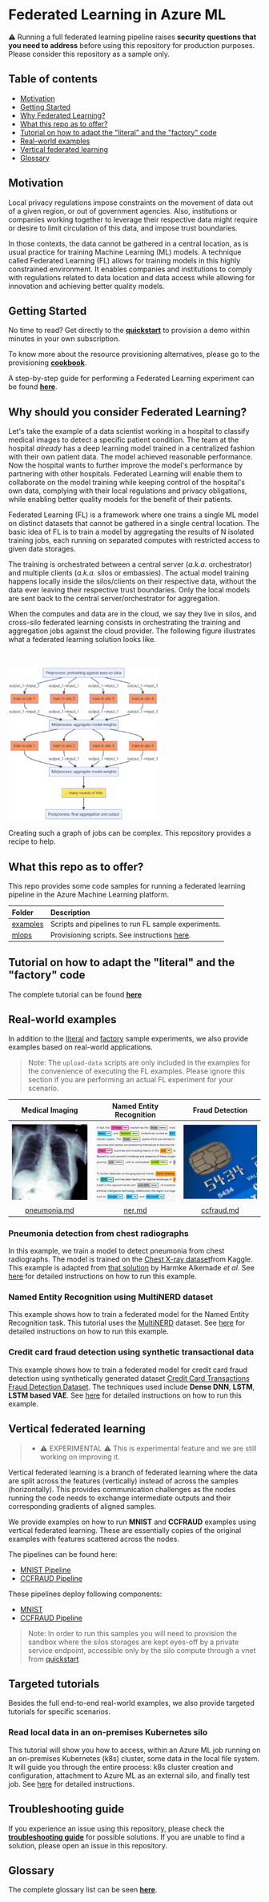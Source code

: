 # Federated Learning in Azure ML

:warning: Running a full federated learning pipeline raises **security questions that you need to address** before using this repository for production purposes. Please consider this repository as a sample only.


## Table of contents

- [Motivation](#motivation)
- [Getting Started](#getting-started)
- [Why Federated Learning?](#why-should-you-consider-federated-learning)
- [What this repo as to offer?](#what-this-repo-as-to-offer)
- [Tutorial on how to adapt the "literal" and the "factory" code](#tutorial-on-how-to-adapt-the-literal-and-the-factory-code)
- [Real-world examples](#real-world-examples)
- [Vertical federated learning](#vertical-federated-learning)
- [Glossary](#glossary)

## Motivation

Local privacy regulations impose constraints on the movement of data out of a given region, or out of government agencies. Also, institutions or companies working together to leverage their respective data might require or desire to limit circulation of this data, and impose trust boundaries.

In those contexts, the data cannot be gathered in a central location, as is usual practice for training Machine Learning (ML) models. A technique called Federated Learning (FL) allows for training models in this highly constrained environment. It enables companies and institutions to comply with regulations related to data location and data access while allowing for innovation and achieving better quality models.

## Getting Started

No time to read? Get directly to the [**quickstart**](./quickstart.md) to provision a demo within minutes in your own subscription.

To know more about the resource provisioning alternatives, please go to the provisioning [**cookbook**](./provisioning/README.md). 

A step-by-step guide for performing a Federated Learning experiment can be found [**here**](./guide.md).

## Why should you consider Federated Learning?

Let's take the example of a data scientist working in a hospital to classify medical images to detect a specific patient condition. The team at the hospital _already_ has a deep learning model trained in a centralized fashion with their own patient data. The model achieved reasonable performance. Now the hospital wants to further improve the model's performance by partnering with other hospitals. Federated Learning will enable them to collaborate on the model training while keeping control of the hospital's own data, complying with their local regulations and privacy obligations, while enabling better quality models for the benefit of their patients.

Federated Learning (FL) is a framework where one trains a single ML model on distinct datasets that cannot be gathered in a single central location. The basic idea of FL is to train a model by aggregating the results of N isolated training jobs, each running on separated computes with restricted access to given data storages.

The training is orchestrated between a central server (_a.k.a._ orchestrator) and multiple clients (_a.k.a._ silos or embassies). The actual model training happens locally inside the silos/clients on their respective data, without the data ever leaving their respective trust boundaries. Only the local models are sent back to the central server/orchestrator for aggregation.

When the computes and data are in the cloud, we say they live in silos, and cross-silo federated learning consists in orchestrating the training and aggregation jobs against the cloud provider. The following figure illustrates what a federated learning solution looks like.

<br/><br/>
<img src="./pics/fl_fig.png" alt="Federated Learning Solution Figure" width="300">

Creating such a graph of jobs can be complex. This repository provides a recipe to help.

## What this repo as to offer?

This repo provides some code samples for running a federated learning pipeline in the Azure Machine Learning platform.

| Folder | Description |
| :--- | :--- |
| [examples](../examples) | Scripts and pipelines to run FL sample experiments. |
| [mlops](../mlops) | Provisioning scripts. See instructions [here](./provisioning/README.md). |


## Tutorial on how to adapt the "literal" and the "factory" code

The complete tutorial can be found [**here**](./literal-factory-tutorial.md)

## Real-world examples

In addition to the [literal](../examples/pipelines/fl_cross_silo_literal/) and [factory](../examples/pipelines/fl_cross_silo_factory/) sample experiments, we also provide examples based on real-world applications.

> Note: The `upload-data` scripts are only included in the examples for the convenience of executing the FL examples. Please ignore this section if you are performing an actual FL experiment for your scenario.

| Medical Imaging | Named Entity Recognition | Fraud Detection |
| :-: | :-: | :-: |
| [![](./pics/industry-medical-imaging.png)](./real-world-examples/pneumonia.md) | [![](./pics/industry-ner.png)](./real-world-examples/ner.md) | [![](./pics/industry-fraud-detection.png)](./real-world-examples/ccfraud.md) |
| [pneumonia.md](./real-world-examples/pneumonia.md) | [ner.md](./real-world-examples/ner.md) | [ccfraud.md](./real-world-examples/ccfraud.md) |

### Pneumonia detection from chest radiographs
In this example, we train a model to detect pneumonia from chest radiographs. The model is trained on the [Chest X-ray dataset](https://www.kaggle.com/datasets/paultimothymooney/chest-xray-pneumonia)from Kaggle. This example is adapted from [that solution](https://github.com/Azure/medical-imaging/tree/main/federated-learning) by Harmke Alkemade _et al._ See [here](./real-world-examples/pneumonia.md) for detailed instructions on how to run this example.

### Named Entity Recognition using MultiNERD dataset
This example shows how to train a federated model for the Named Entity Recognition task. This tutorial uses the [MultiNERD](https://github.com/Babelscape/multinerd/blob/master/README.md) dataset. See [here](./real-world-examples/ner.md) for detailed instructions on how to run this example.

### Credit card fraud detection using synthetic transactional data
This example shows how to train a federated model for credit card fraud detection using synthetically generated dataset [Credit Card Transactions Fraud Detection Dataset](https://www.kaggle.com/datasets/kartik2112/fraud-detection). The techniques used include **Dense DNN**, **LSTM**, **LSTM based VAE**. See [here](./real-world-examples/ccfraud.md) for detailed instructions on how to run this example.

## Vertical federated learning

> - :warning: EXPERIMENTAL :warning: This is experimental feature and we are still working on improving it.

Vertical federated learning is a branch of federated learning where the data are split across the features (vertically) instead of across the samples (horizontally). This provides communication challenges as the nodes running the code needs to exchange intermediate outputs and their corresponding gradients of aligned samples.

We provide examples on how to run **MNIST** and **CCFRAUD** examples using vertical federated learning. These are essentially copies of the original examples with features scattered across the nodes.

The pipelines can be found here:
- [MNIST Pipeline](../examples/pipelines/mnist_vertical)
- [CCFRAUD Pipeline](../examples/pipelines/ccfraud_vertical/)

These pipelines deploy following components:
- [MNIST](../examples/components_vertical/MNIST/)
- [CCFRAUD Pipeline](../examples/components_vertical/CCFRAUD/)

>Note: In order to run this samples you will need to provision the sandbox where the silos storages are kept eyes-off by a private service endpoint, accessible only by the silo compute through a vnet from [quickstart](./quickstart.md)

## Targeted tutorials
Besides the full end-to-end real-world examples, we also provide targeted tutorials for specific scenarios.

### Read local data in an on-premises Kubernetes silo
This tutorial will show you how to access, within an Azure ML job running on an on-premises Kubernetes (k8s) cluster, some data in the local file system. It will guide you through the entire process: k8s cluster creation and configuration, attachment to Azure ML as an external silo, and finally test job. See [here](./targeted-tutorials/read-local-data-in-k8s-silo.md) for detailed instructions.

## Troubleshooting guide

If you experience an issue using this repository, please check the [**troubleshooting guide**](./tsg.md) for possible solutions. If you are unable to find a solution, please open an issue in this repository.

## Glossary

The complete glossary list can be seen [**here**](./glossary.md).